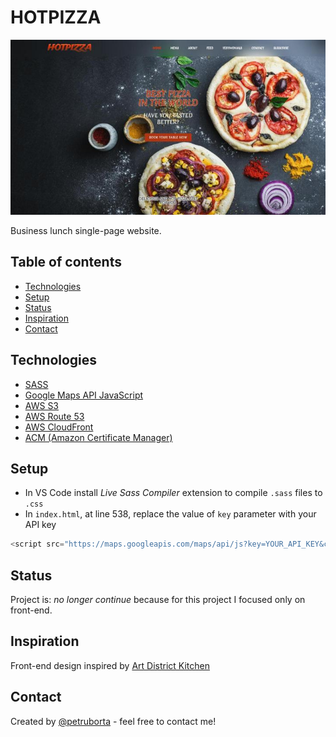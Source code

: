 # HOTPIZZA

![Hotpizza ](https://github.com/petruborta/developer-portfolio/blob/master/assets/images/hotpizza-720w.jpg?raw=true)

Business lunch single-page website.

## Table of contents

* [Technologies](#technologies)
* [Setup](#setup)
* [Status](#status)
* [Inspiration](#inspiration)
* [Contact](#contact)

## Technologies

* [SASS](https://sass-lang.com/)
* [Google Maps API JavaScript](https://developers.google.com/maps/documentation/javascript/overview)
* [AWS S3](https://aws.amazon.com/s3/)
* [AWS Route 53](https://aws.amazon.com/route53/)
* [AWS CloudFront](https://aws.amazon.com/cloudfront/)
* [ACM (Amazon Certificate Manager)](https://aws.amazon.com/certificate-manager/)

## Setup

* In VS Code install _Live Sass Compiler_ extension to compile `.sass` files to `.css`
* In `index.html`, at line 538, replace the value of `key` parameter with your API key

```javascript
<script src="https://maps.googleapis.com/maps/api/js?key=YOUR_API_KEY&callback=initMap&libraries=&v=weekly" async></script>
```

## Status

Project is: _no longer continue_ because for this project I focused only on front-end.

## Inspiration

Front-end design inspired by [Art District Kitchen](https://artsdistrictkitchen.com/)

## Contact

Created by [@petruborta](https://petruborta.com/) - feel free to contact me!
